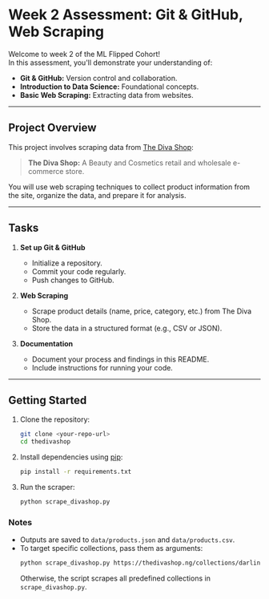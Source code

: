 # Week 2 Assessment: Git & GitHub, Web Scraping

Welcome to week 2 of the ML Flipped Cohort!  
In this assessment, you'll demonstrate your understanding of:

- **Git & GitHub:** Version control and collaboration.
- **Introduction to Data Science:** Foundational concepts.
- **Basic Web Scraping:** Extracting data from websites.

---

## Project Overview

This project involves scraping data from [The Diva Shop](https://thedivashop.ng/):

> **The Diva Shop:** A Beauty and Cosmetics retail and wholesale e-commerce store.

You will use web scraping techniques to collect product information from the site, organize the data, and prepare it for analysis.

---

## Tasks

1. **Set up Git & GitHub**
    - Initialize a repository.
    - Commit your code regularly.
    - Push changes to GitHub.

2. **Web Scraping**
    - Scrape product details (name, price, category, etc.) from The Diva Shop.
    - Store the data in a structured format (e.g., CSV or JSON).

3. **Documentation**
    - Document your process and findings in this README.
    - Include instructions for running your code.

---

## Getting Started

1. Clone the repository:
    ```bash
    git clone <your-repo-url>
    cd thedivashop
    ```

2. Install dependencies using [pip](https://pip.pypa.io/en/stable/):
    ```bash
    pip install -r requirements.txt
    ```

3. Run the scraper:
    ```bash
    python scrape_divashop.py
    ```

### Notes

- Outputs are saved to `data/products.json` and `data/products.csv`.
- To target specific collections, pass them as arguments:
    ```bash
    python scrape_divashop.py https://thedivashop.ng/collections/darling https://thedivashop.ng/collections/amigos
    ```
    Otherwise, the script scrapes all predefined collections in `scrape_divashop.py`.
